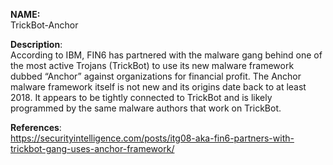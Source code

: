 **NAME:**  
TrickBot-Anchor

 
**Description**:   
According to IBM, FIN6 has partnered with the malware gang behind one of the most active Trojans (TrickBot) to use its new malware framework dubbed “Anchor” against organizations for financial profit. The Anchor malware framework itself is not new and its origins date back to at least 2018. It appears to be tightly connected to TrickBot and is likely programmed by the same malware authors that work on TrickBot. 

  
**References**:  
https://securityintelligence.com/posts/itg08-aka-fin6-partners-with-trickbot-gang-uses-anchor-framework/
